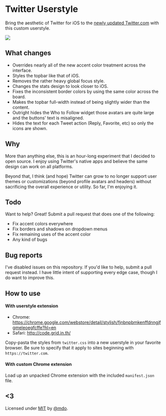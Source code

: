 # Twitter Userstyle

Bring the aesthetic of Twitter for iOS to the [newly updated Twitter.com](https://twitter.com/twitter/status/422840296175443968) with this custom userstyle.

![](https://f.cloud.github.com/assets/98681/1937508/b8618f62-7f26-11e3-8a87-f8c8373d61c3.png)


## What changes

* Overrides nearly all of the new accent color treatment across the interface.
* Styles the topbar like that of iOS.
* Removes the rather heavy global focus style.
* Changes the stats design to look closer to iOS.
* Fixes the inconsistent border colors by using the same color across the board.
* Makes the topbar full-width instead of being slightly wider than the content.
* Outright hides the Who to Follow widget those avatars are quite large and the buttons' text is misaligned.
* Hides the text for each Tweet action (Reply, Favorite, etc) so only the icons are shown.


## Why

More than anything else, this is an hour-long experiment that I decided to open source. I enjoy using Twitter's native apps and believe the same design can work on all platforms.

Beyond that, I think (and hope) Twitter can grow to no longer support user themes or customizations (beyond profile avatars and headers) without sacrificing the overall experience or utility. So far, I'm enjoying it.


## Todo

Want to help? Great! Submit a pull request that does one of the following:

* Fix accent colors everywhere
* Fix borders and shadows on dropdown menus
* Fix remaining uses of the accent color
* Any kind of bugs


## Bug reports

I've disabled issues on this repository. If you'd like to help, submit a pull request instead. I have little intent of supporting every edge case, though I do want to improve this.


## How to use

#### With userstyle extension

* Chrome: https://chrome.google.com/webstore/detail/stylish/fjnbnpbmkenffdnngjfgmeleoegfcffe?hl=en
* Safari: http://code.grid.in.th/

Copy-pasta the styles from `twitter.css` into a new userstyle in your favorite browser. Be sure to specify that it apply to sites beginning with `https://twitter.com`.

#### With custom Chrome extension

Load up an unpacked Chrome extension with the included `manifest.json` file.


## <3

Licensed under [MIT](LICENSE) by [@mdo](https://twitter.com/mdo).
